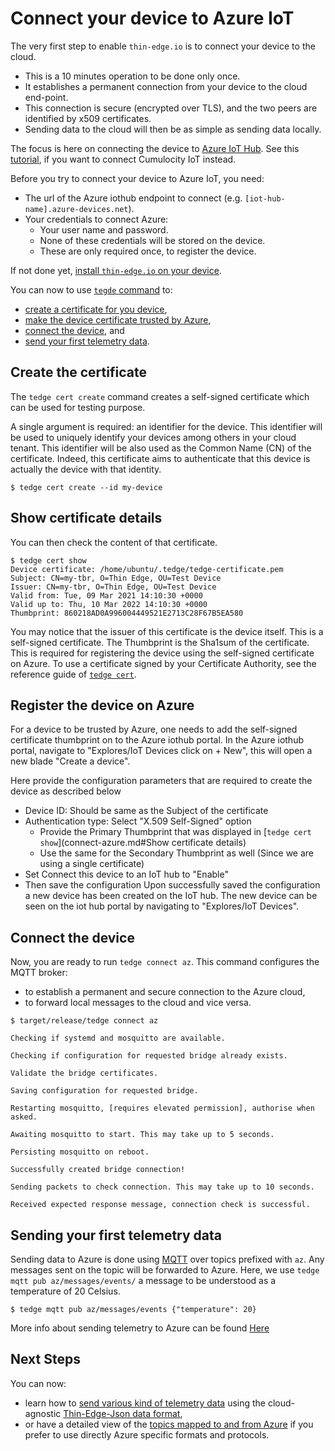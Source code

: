 # Connect your device to Azure IoT

The very first step to enable `thin-edge.io` is to connect your device to the cloud.
* This is a 10 minutes operation to be done only once.
* It establishes a permanent connection from your device to the cloud end-point.
* This connection is secure (encrypted over TLS), and the two peers are identified by x509 certificates.
* Sending data to the cloud will then be as simple as sending data locally.

The focus is here on connecting the device to [Azure IoT Hub](https://azure.microsoft.com/en-in/services/iot-hub/).
See this [tutorial](connect-c8y.md), if you want to connect Cumulocity IoT instead.

Before you try to connect your device to Azure IoT, you need:
* The url of the Azure iothub endpoint to connect (e.g. `[iot-hub-name].azure-devices.net`).
* Your credentials to connect Azure:
    * Your user name and password.
    * None of these credentials will be stored on the device.
    * These are only required once, to register the device.

If not done yet, [install `thin-edge.io` on your device](../howto-guides/002_installation.md).

You can now to use [`tegde` command](../references/tedge.md) to:
* [create a certificate for you device](connect-azure.md#create-the-certificate),
* [make the device certificate trusted by Azure](connect-azure.md#make-the-device-trusted-by-azure),
* [connect the device](connect-azure.md#connect-the-device), and
* [send your first telemetry data](#sending-your-first-telemetry-data).

## Create the certificate

The `tedge cert create` command creates a self-signed certificate which can be used for testing purpose.

A single argument is required: an identifier for the device.
This identifier will be used to uniquely identify your devices among others in your cloud tenant.
This identifier will be also used as the Common Name (CN) of the certificate.
Indeed, this certificate aims to authenticate that this device is actually the device with that identity.

```
$ tedge cert create --id my-device
```

## Show certificate details

You can then check the content of that certificate.

```
$ tedge cert show
Device certificate: /home/ubuntu/.tedge/tedge-certificate.pem
Subject: CN=my-tbr, O=Thin Edge, OU=Test Device
Issuer: CN=my-tbr, O=Thin Edge, OU=Test Device
Valid from: Tue, 09 Mar 2021 14:10:30 +0000
Valid up to: Thu, 10 Mar 2022 14:10:30 +0000
Thumbprint: 860218AD0A996004449521E2713C28F67B5EA580

```

You may notice that the issuer of this certificate is the device itself.
This is a self-signed certificate.
The Thumbprint is the Sha1sum of the certificate. This is required for registering the
device using the self-signed certificate on Azure.
To use a certificate signed by your Certificate Authority,
see the reference guide of [`tedge cert`](../references/tedge-cert.md).

## Register the device on Azure

For a device to be trusted by Azure, one needs to add the self-signed certificate thumbprint on to the Azure iothub portal.
In the Azure iothub portal, navigate to "Explores/IoT Devices click on + New", this will open a new blade "Create a device".

Here provide the configuration parameters that are required to create the device as described below
   * Device ID: Should be same as the Subject of the certificate
   * Authentication type: Select "X.509 Self-Signed" option
      * Provide the Primary Thumbprint that was displayed in [`tedge cert show`](connect-azure.md#Show certificate details)
      * Use the same for the Secondary Thumbprint as well (Since we are using a single certificate)
   * Set Connect this device to an IoT hub to "Enable"
   * Then save the configuration
Upon successfully saved the configuration a new device has been created on the IoT hub.
The new device can be seen on the iot hub portal by navigating to "Explores/IoT Devices".

## Connect the device

Now, you are ready to run `tedge connect az`.
This command configures the MQTT broker:
* to establish a permanent and secure connection to the Azure cloud,
* to forward local messages to the cloud and vice versa.

```
$ target/release/tedge connect az

Checking if systemd and mosquitto are available.

Checking if configuration for requested bridge already exists.

Validate the bridge certificates.

Saving configuration for requested bridge.

Restarting mosquitto, [requires elevated permission], authorise when asked.

Awaiting mosquitto to start. This may take up to 5 seconds.

Persisting mosquitto on reboot.

Successfully created bridge connection!

Sending packets to check connection. This may take up to 10 seconds.

Received expected response message, connection check is successful.
```

## Sending your first telemetry data

Sending data to Azure is done using [MQTT](../architecture/mqtt-bus.md) over topics prefixed with `az`.
Any messages sent on the topic will be forwarded to Azure.
Here, we use `tedge mqtt pub az/messages/events/` a message to be understood as a temperature of 20 Celsius.

```
$ tedge mqtt pub az/messages/events {"temperature": 20}
```

More info about sending telemetry to Azure can be found [Here](https://docs.microsoft.com/en-us/azure/iot-hub/quickstart-send-telemetry-dotnet)

## Next Steps

You can now:
* learn how to [send various kind of telemetry data](send-thin-edge-data.md)
  using the cloud-agnostic [Thin-Edge-Json data format](../architecture/thin-edge-json.md),
* or have a detailed view of the [topics mapped to and from Azure](../references/tedge-mapper.md)
  if you prefer to use directly Azure specific formats and protocols.
